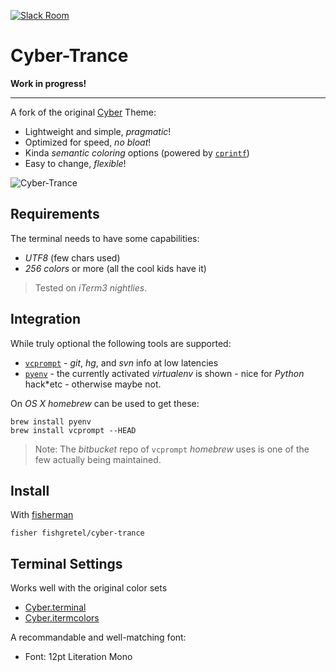 [![Slack Room][slack-badge]][slack-link]

# Cyber-Trance

**Work in progress!**
___

A fork of the original [Cyber] Theme:

* Lightweight and simple, _pragmatic_!
* Optimized for speed, _no bloat_!
* Kinda _semantic coloring_ options (powered by [`cprintf`](https://github.com/Markcial/cprintf))
* Easy to change, _flexible_!

![Cyber-Trance]

## Requirements

The terminal needs to have some capabilities:

* *UTF8* (few chars used)
* *256 colors* or more (all the cool kids have it)

> Tested on *iTerm3 nightlies*.

## Integration

While truly optional the following tools are supported:

* [`vcprompt`](https://bitbucket.org/gward/vcprompt) - *git*, *hg*, and *svn* info at low latencies
* [`pyenv`](https://github.com/yyuu/pyenv) - the currently activated *virtualenv* is shown - nice for *Python* hack*etc - otherwise maybe not.

On *OS X* *homebrew* can be used to get these:

```
brew install pyenv
brew install vcprompt --HEAD
```

> Note: The *bitbucket* repo of `vcprompt` *homebrew* uses is one of the few actually being maintained.

## Install

With [fisherman]

```fish
fisher fishgretel/cyber-trance
```

## Terminal Settings

Works well with the original color sets

* [Cyber.terminal]
* [Cyber.itermcolors]

A recommandable and well-matching font:

* Font: 12pt Literation Mono

[slack-link]: https://fisherman-wharf.herokuapp.com/
[slack-badge]: https://fisherman-wharf.herokuapp.com/badge.svg
[Cyber-Trance]: https://cloud.githubusercontent.com/assets/80815/15529646/1776807a-224f-11e6-8bf0-77c210919af1.png
[Fisherman]: https://github.com/fisherman/fisherman
[Cyber]: https://github.com/fisherman/cyber
[Cyber.terminal]: https://github.com/fishery/cyber/raw/master/Cyber.terminal
[Cyber.itermcolors]: https://github.com/fishery/cyber/raw/master/Cyber.itermcolors
